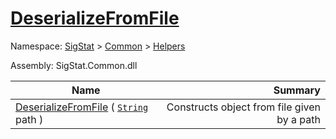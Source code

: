 # [DeserializeFromFile](./SerializationHelper-100664029.md)

Namespace: [SigStat]() > [Common](./../../README.md) > [Helpers](./../README.md)

Assembly: SigStat.Common.dll

| Name | Summary  |
| ------| -----------:|
| [DeserializeFromFile](./SerializationHelper-100664029.md) ( [`String`](https://docs.microsoft.com/en-us/dotnet/api/System.String) path ) | Constructs object from file given by a path
